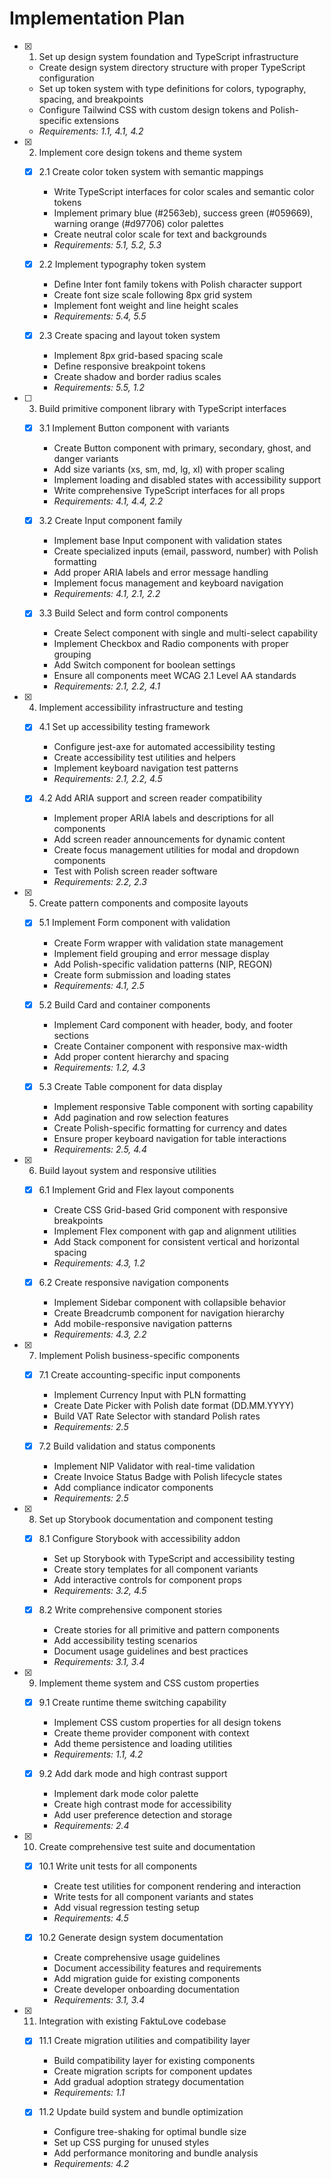 # Implementation Plan

- [x] 1. Set up design system foundation and TypeScript infrastructure

  - Create design system directory structure with proper TypeScript configuration
  - Set up token system with type definitions for colors, typography, spacing, and breakpoints
  - Configure Tailwind CSS with custom design tokens and Polish-specific extensions
  - _Requirements: 1.1, 4.1, 4.2_

- [x] 2. Implement core design tokens and theme system

  - [x] 2.1 Create color token system with semantic mappings

    - Write TypeScript interfaces for color scales and semantic color tokens
    - Implement primary blue (#2563eb), success green (#059669), warning orange (#d97706) color palettes
    - Create neutral color scale for text and backgrounds
    - _Requirements: 5.1, 5.2, 5.3_

  - [x] 2.2 Implement typography token system

    - Define Inter font family tokens with Polish character support
    - Create font size scale following 8px grid system
    - Implement font weight and line height scales
    - _Requirements: 5.4, 5.5_

  - [x] 2.3 Create spacing and layout token system
    - Implement 8px grid-based spacing scale
    - Define responsive breakpoint tokens
    - Create shadow and border radius scales
    - _Requirements: 5.5, 1.2_

- [ ] 3. Build primitive component library with TypeScript interfaces

  - [x] 3.1 Implement Button component with variants

    - Create Button component with primary, secondary, ghost, and danger variants
    - Add size variants (xs, sm, md, lg, xl) with proper scaling
    - Implement loading and disabled states with accessibility support
    - Write comprehensive TypeScript interfaces for all props
    - _Requirements: 4.1, 4.4, 2.2_

  - [x] 3.2 Create Input component family

    - Implement base Input component with validation states
    - Create specialized inputs (email, password, number) with Polish formatting
    - Add proper ARIA labels and error message handling
    - Implement focus management and keyboard navigation
    - _Requirements: 4.1, 2.1, 2.2_

  - [x] 3.3 Build Select and form control components
    - Create Select component with single and multi-select capability
    - Implement Checkbox and Radio components with proper grouping
    - Add Switch component for boolean settings
    - Ensure all components meet WCAG 2.1 Level AA standards
    - _Requirements: 2.1, 2.2, 4.1_

- [x] 4. Implement accessibility infrastructure and testing

  - [x] 4.1 Set up accessibility testing framework

    - Configure jest-axe for automated accessibility testing
    - Create accessibility test utilities and helpers
    - Implement keyboard navigation test patterns
    - _Requirements: 2.1, 2.2, 4.5_

  - [x] 4.2 Add ARIA support and screen reader compatibility
    - Implement proper ARIA labels and descriptions for all components
    - Add screen reader announcements for dynamic content
    - Create focus management utilities for modal and dropdown components
    - Test with Polish screen reader software
    - _Requirements: 2.2, 2.3_

- [x] 5. Create pattern components and composite layouts

  - [x] 5.1 Implement Form component with validation

    - Create Form wrapper with validation state management
    - Implement field grouping and error message display
    - Add Polish-specific validation patterns (NIP, REGON)
    - Create form submission and loading states
    - _Requirements: 4.1, 2.5_

  - [x] 5.2 Build Card and container components

    - Implement Card component with header, body, and footer sections
    - Create Container component with responsive max-width
    - Add proper content hierarchy and spacing
    - _Requirements: 1.2, 4.3_

  - [x] 5.3 Create Table component for data display
    - Implement responsive Table component with sorting capability
    - Add pagination and row selection features
    - Create Polish-specific formatting for currency and dates
    - Ensure proper keyboard navigation for table interactions
    - _Requirements: 2.5, 4.4_

- [x] 6. Build layout system and responsive utilities

  - [x] 6.1 Implement Grid and Flex layout components

    - Create CSS Grid-based Grid component with responsive breakpoints
    - Implement Flex component with gap and alignment utilities
    - Add Stack component for consistent vertical and horizontal spacing
    - _Requirements: 4.3, 1.2_

  - [x] 6.2 Create responsive navigation components
    - Implement Sidebar component with collapsible behavior
    - Create Breadcrumb component for navigation hierarchy
    - Add mobile-responsive navigation patterns
    - _Requirements: 4.3, 2.2_

- [x] 7. Implement Polish business-specific components

  - [x] 7.1 Create accounting-specific input components

    - Implement Currency Input with PLN formatting
    - Create Date Picker with Polish date format (DD.MM.YYYY)
    - Build VAT Rate Selector with standard Polish rates
    - _Requirements: 2.5_

  - [x] 7.2 Build validation and status components
    - Implement NIP Validator with real-time validation
    - Create Invoice Status Badge with Polish lifecycle states
    - Add compliance indicator components
    - _Requirements: 2.5_

- [x] 8. Set up Storybook documentation and component testing

  - [x] 8.1 Configure Storybook with accessibility addon

    - Set up Storybook with TypeScript and accessibility testing
    - Create story templates for all component variants
    - Add interactive controls for component props
    - _Requirements: 3.2, 4.5_

  - [x] 8.2 Write comprehensive component stories
    - Create stories for all primitive and pattern components
    - Add accessibility testing scenarios
    - Document usage guidelines and best practices
    - _Requirements: 3.1, 3.4_

- [x] 9. Implement theme system and CSS custom properties

  - [x] 9.1 Create runtime theme switching capability

    - Implement CSS custom properties for all design tokens
    - Create theme provider component with context
    - Add theme persistence and loading utilities
    - _Requirements: 1.1, 4.2_

  - [x] 9.2 Add dark mode and high contrast support
    - Implement dark mode color palette
    - Create high contrast mode for accessibility
    - Add user preference detection and storage
    - _Requirements: 2.4_

- [x] 10. Create comprehensive test suite and documentation

  - [x] 10.1 Write unit tests for all components

    - Create test utilities for component rendering and interaction
    - Write tests for all component variants and states
    - Add visual regression testing setup
    - _Requirements: 4.5_

  - [x] 10.2 Generate design system documentation
    - Create comprehensive usage guidelines
    - Document accessibility features and requirements
    - Add migration guide for existing components
    - Create developer onboarding documentation
    - _Requirements: 3.1, 3.4_

- [x] 11. Integration with existing FaktuLove codebase

  - [x] 11.1 Create migration utilities and compatibility layer

    - Build compatibility layer for existing components
    - Create migration scripts for component updates
    - Add gradual adoption strategy documentation
    - _Requirements: 1.1_

  - [x] 11.2 Update build system and bundle optimization
    - Configure tree-shaking for optimal bundle size
    - Set up CSS purging for unused styles
    - Add performance monitoring and bundle analysis
    - _Requirements: 4.2_
